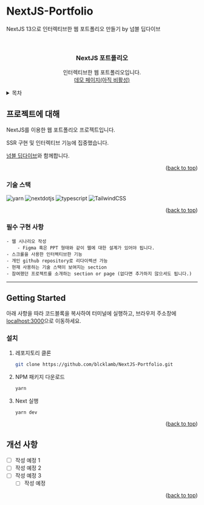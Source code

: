 # NextJS-Portfolio

NextJS 13으로 인터렉티브한 웹 포트폴리오 만들기 by 넘블 딥다이브
<a name="readme-top"></a>

<!-- PROJECT LOGO -->

<br />

<div align="center">
  <a href="https://github.com/github_username/repo_name">
    <div width = "80" height="80">
    <!-- 제작 후 사진 첨부 예정 -->
        <!-- <img src="https://github.com/blcklamb/prepare-assignment-test/assets/92101831/4e107520-cb39-4440-8880-75e82115058b" alt="logo"width="80" height="80"> -->
    </div>
  </a>
<h3 align="center">NextJS 포트폴리오</h3>

  <p align="center">
    인터렉티브한 웹 포트폴리오입니다.
    <br />
    <a href="">데모 페이지(아직 비활성)</a>
  </p>
</div>

<!-- TABLE OF CONTENTS -->
<details>
  <summary>목차</summary>
  <ol>
    <li>
      <a href="#프로젝트에-대해">프로젝트에 대해</a>
      <ul>
        <li><a href="#기술-스택">기술 스택</a></li>
        <li><a href="#필수-구현-사항">필수 구현 사항</a></li>
      </ul>
    </li>
    <li>
      <a href="#getting-started">Getting Started</a>
      <ul>
        <li><a href="#설치">설치</a></li>
      </ul>
    </li>
    <li><a href="#roadmap">Roadmap</a></li>
  </ol>
</details>

<!-- ABOUT THE PROJECT -->

## 프로젝트에 대해

NextJS를 이용한 웹 포트폴리오 프로젝트입니다.

SSR 구현 및 인터렉티브 기능에 집중했습니다.

[넘블 딥다이브](https://www.numble.it/deepdive/58)와 함께합니다.

<p align="right">(<a href="#readme-top">back to top</a>)</p>

### 기술 스택

![yarn][yarn-shield]
![nextdotjs][nextdotjs-shield]
![typescript][typescript-shield]
![TailwindCSS][tailwindcss-shield]

<p align="right">(<a href="#readme-top">back to top</a>)</p>

### 필수 구현 사항

```
- 웹 시나리오 작성
    - Figma 혹은 PPT 형태와 같이 웹에 대한 설계가 있어야 됩니다.
- 스크롤을 사용한 인터렉티브한 기능
- 개인 github repository로 리다이렉션 가능
- 현재 사용하는 기술 스택이 보여지는 section
- 참여했던 프로젝트를 소개하는 section or page (없다면 추가하지 않으셔도 됩니다.)
```

---

<!-- GETTING STARTED -->

## Getting Started

아래 사항을 따라 코드블록을 복사하여 터미널에 실행하고, 브라우저 주소창에 [localhost:3000](localhost:3000)으로 이동하세요.

### 설치

<!-- 수정 필요 -->

1. 레포지토리 클론
   ```sh
   git clone https://github.com/blcklamb/NextJS-Portfolio.git
   ```
2. NPM 패키지 다운로드
   ```sh
   yarn
   ```
3. Next 실행
   ```sh
   yarn dev
   ```

<p align="right">(<a href="#readme-top">back to top</a>)</p>

<!-- ROADMAP -->

## 개선 사항

- [ ] 작성 예정 1
- [ ] 작성 예정 2
- [ ] 작성 예정 3
  - [ ] 작성 예정

<p align="right">(<a href="#readme-top">back to top</a>)</p>

<!-- MARKDOWN LINKS & IMAGES -->
<!-- https://www.markdownguide.org/basic-syntax/#reference-style-links -->

[typescript-shield]: https://img.shields.io/badge/typescript-3178C6?style=for-the-badge&logo=typescript&logoColor=black
[nextdotjs-shield]: https://img.shields.io/badge/nextjs-000000?style=for-the-badge&logo=nextdotjs&logoColor=white
[yarn-shield]: https://img.shields.io/badge/yarn-2C8EBB?style=for-the-badge&logo=yarn&logoColor=white
[styledcomponents-shield]: https://img.shields.io/badge/styledcomponents-DB7093?style=for-the-badge&logo=styledcomponents&logoColor=white
[tailwindcss-shield]: https://img.shields.io/badge/tailwindcss-%2338B2AC.svg?style=for-the-badge&logo=tailwind-css&logoColor=white
